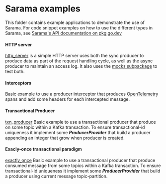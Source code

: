 # Sarama examples

This folder contains example applications to demonstrate the use of Sarama. For code snippet examples on how to use the different types in Sarama, see [Sarama's API documentation on pkg.go.dev](https://pkg.go.dev/github.com/awesomeUA/sarama)

#### HTTP server

[http_server](./http_server) is a simple HTTP server uses both the sync producer to produce data as part of the request handling cycle, as well as the async producer to maintain an access log. It also uses the [mocks subpackage](https://pkg.go.dev/github.com/awesomeUA/sarama/mocks) to test both.

#### Interceptors

Basic example to use a producer interceptor that produces [OpenTelemetry](https://github.com/open-telemetry/opentelemetry-go/) spans and add some headers for each intercepted message.

#### Transactional Producer

[txn_producer](./txn_producer) Basic example to use a transactional producer that produce on some topic within a Kafka transaction. To ensure transactional-id uniqueness it implement some **_ProducerProvider_** that build a producer appending an integer that grow when producer is created.

#### Exacly-once transactional paradigm

[exactly_once](./exactly_once) Basic example to use a transactional producer that produce consumed message from some topics within a Kafka transaction. To ensure transactional-id uniqueness it implement some **_ProducerProvider_** that build a producer using current message topic-partition.
